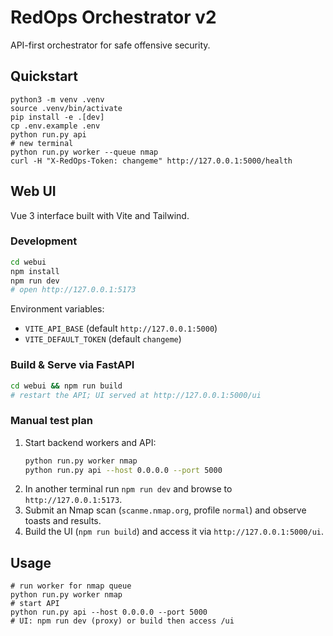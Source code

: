 # RedOps Orchestrator v2

API-first orchestrator for safe offensive security.

## Quickstart
```
python3 -m venv .venv
source .venv/bin/activate
pip install -e .[dev]
cp .env.example .env
python run.py api
# new terminal
python run.py worker --queue nmap
curl -H "X-RedOps-Token: changeme" http://127.0.0.1:5000/health
```

## Web UI

Vue 3 interface built with Vite and Tailwind.

### Development
```bash
cd webui
npm install
npm run dev
# open http://127.0.0.1:5173
```
Environment variables:
- `VITE_API_BASE` (default `http://127.0.0.1:5000`)
- `VITE_DEFAULT_TOKEN` (default `changeme`)

### Build & Serve via FastAPI
```bash
cd webui && npm run build
# restart the API; UI served at http://127.0.0.1:5000/ui
```

### Manual test plan
1. Start backend workers and API:
   ```bash
   python run.py worker nmap
   python run.py api --host 0.0.0.0 --port 5000
   ```
2. In another terminal run `npm run dev` and browse to `http://127.0.0.1:5173`.
3. Submit an Nmap scan (`scanme.nmap.org`, profile `normal`) and observe toasts and results.
4. Build the UI (`npm run build`) and access it via `http://127.0.0.1:5000/ui`.

## Usage
```
# run worker for nmap queue
python run.py worker nmap
# start API
python run.py api --host 0.0.0.0 --port 5000
# UI: npm run dev (proxy) or build then access /ui
```
